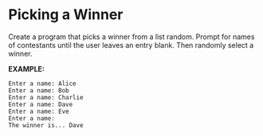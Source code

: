 # Picking a Winner

Create a program that picks a winner from a list random. Prompt for names of
contestants until the user leaves an entry blank. Then randomly select a winner.

**EXAMPLE:**

```plaintext
Enter a name: Alice
Enter a name: Bob
Enter a name: Charlie
Enter a name: Dave
Enter a name: Eve
Enter a name:
The winner is... Dave
```
